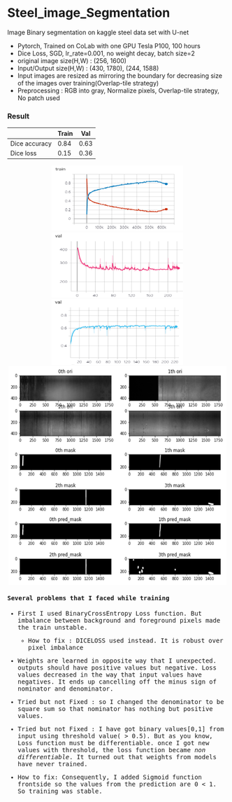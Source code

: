 # Steel_image_Segmentation
 Image Binary segmentation on kaggle steel data set with U-net

 - Pytorch, Trained on CoLab with one GPU Tesla P100, 100 hours
 - Dice Loss, SGD, lr_rate=0.001, no weight decay, batch size=2   
 - original image size(H,W) : (256, 1600)
 - Input/Output size(H,W) : (430, 1780), (244, 1588)
 - Input images are resized as mirroring the boundary for decreasing size of the images over training(Overlap-tile strategy)
 - Preprocessing : RGB into gray, Normalize pixels, Overlap-tile strategy, No patch used

### Result
||Train|Val|
|---|---|---|
|Dice accuracy| 0.84| 0.63|
|Dice loss| 0.15| 0.36|

<div align="center">
<img src= "https://github.com/dosp0911/Steel_image_Segmentation/blob/master/result/train.PNG?raw=true" width="300px" height="150px"/>

<img src= "https://github.com/dosp0911/Steel_image_Segmentation/blob/master/result/val_loss.PNG?raw=true" width="300px" height="150px"/>

<img src= "https://github.com/dosp0911/Steel_image_Segmentation/blob/master/result/val_acc.PNG?raw=true" width="300px" height="150px"/>
</div>

<kbd>
<div align="center">
<img src= "https://github.com/dosp0911/Steel_image_Segmentation/blob/master/result/output.PNG?raw=true" width="500px" height="500px"></p>
</kbd>
</div>



#### Several problems that I faced while training
 - First I used BinaryCrossEntropy Loss function. But imbalance between background and foreground pixels made the train unstable.
   - How to fix : DICELOSS used instead. It is robust over pixel imbalance


 - Weights are learned in opposite way that I unexpected. outputs should have positive values but negative. Loss values decreased in the way that input values have negatives. It ends up cancelling off the minus sign of nominator and denominator.

  - Tried but not Fixed : so I changed the denominator to be square sum so that nominator has nothing but positive values.   

  - Tried but not Fixed : I have got binary values[0,1] from input using threshold value( > 0.5). But as you know, Loss function must be differentiable. once I got new values with threshold, the loss function became _non differentiable_. It turned out that weights from models have never trained.

  - How to fix: Consequently, I added Sigmoid function frontside so the values from the prediction are 0 < 1. So training was stable.

